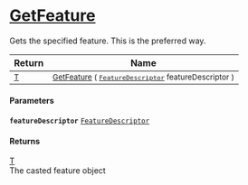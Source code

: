 # [GetFeature](./Signature-100663440.md)

Gets the specified feature. This is the preferred way.

| Return | Name | 
| --- | --- | 
| <sub>[T](./Signature-100663440.md)</sub>| <sub>[GetFeature](./Signature-100663440.md) ( [`FeatureDescriptor`](./../FeatureDescriptor.md) featureDescriptor )</sub>| <br>


#### Parameters
**`featureDescriptor`**  [`FeatureDescriptor`](./../FeatureDescriptor.md)<br>
#### Returns
[T](./Signature-100663440.md)<br>
The casted feature object